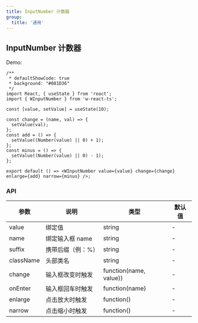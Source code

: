 ```yaml
---
title: InputNumber 计数器
group:
  title: '通用'
---
```


## InputNumber 计数器

Demo:

```tsx
/**
 * defaultShowCode: true
 * background: "#081D36"
 */
import React, { useState } from 'react';
import { WInputNumber } from 'w-react-ts';

const [value, setValue] = useState(10);

const change = (name, val) => {
  setValue(val);
};
const add = () => {
  setValue((Number(value) || 0) + 1);
};
const minus = () => {
  setValue((Number(value) || 0) - 1);
};

export default () => <WInputNumber value={value} change={change} enlarge={add} narrow={minus} />;
```

### API

| 参数      | 说明              | 类型                   | 默认值 |
| --------- | ----------------- | ---------------------- | ------ |
| value     | 绑定值            | string                 | -      |
| name      | 绑定输入框 name   | string                 | -      |
| suffix    | 携带后缀（例：%） | string                 | -      |
| className | 头部类名          | string                 | -      |
| change    | 输入框改变时触发  | function(name, value)) | -      |
| onEnter   | 输入框回车时触发  | function(name)         | -      |
| enlarge   | 点击放大时触发    | function()             | -      |
| narrow    | 点击缩小时触发    | function()             | -      |
